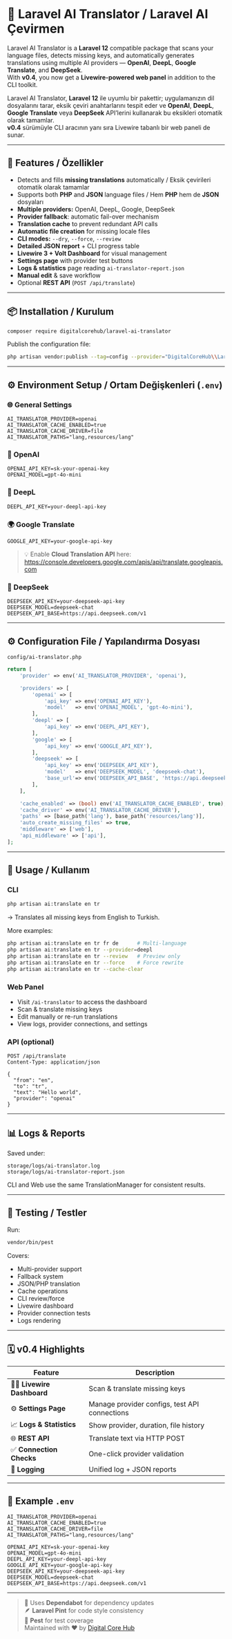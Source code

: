# 🧠 Laravel AI Translator / Laravel AI Çevirmen

Laravel AI Translator is a **Laravel 12** compatible package that scans your language files, detects missing keys, and automatically generates translations using multiple AI providers — **OpenAI**, **DeepL**, **Google Translate**, and **DeepSeek**.  
With **v0.4**, you now get a **Livewire-powered web panel** in addition to the CLI toolkit.

Laravel AI Translator, **Laravel 12** ile uyumlu bir pakettir; uygulamanızın dil dosyalarını tarar, eksik çeviri anahtarlarını tespit eder ve **OpenAI**, **DeepL**, **Google Translate** veya **DeepSeek** API’lerini kullanarak bu eksikleri otomatik olarak tamamlar.  
**v0.4** sürümüyle CLI aracının yanı sıra Livewire tabanlı bir web paneli de sunar.

---

## 🚀 Features / Özellikler

- Detects and fills **missing translations** automatically / Eksik çevirileri otomatik olarak tamamlar  
- Supports both **PHP** and **JSON** language files / Hem **PHP** hem de **JSON** dosyaları  
- **Multiple providers:** OpenAI, DeepL, Google, DeepSeek  
- **Provider fallback**: automatic fail-over mechanism  
- **Translation cache** to prevent redundant API calls  
- **Automatic file creation** for missing locale files  
- **CLI modes:** `--dry`, `--force`, `--review`  
- **Detailed JSON report** + CLI progress table  
- **Livewire 3 + Volt Dashboard** for visual management  
- **Settings page** with provider test buttons  
- **Logs & statistics** page reading `ai-translator-report.json`  
- **Manual edit** & save workflow  
- Optional **REST API** (`POST /api/translate`)  

---

## 📦 Installation / Kurulum

```bash
composer require digitalcorehub/laravel-ai-translator
```

Publish the configuration file:

```bash
php artisan vendor:publish --tag=config --provider="DigitalCoreHub\\LaravelAiTranslator\\AiTranslatorServiceProvider"
```

---

## ⚙️ Environment Setup / Ortam Değişkenleri (`.env`)

### 🌐 General Settings

```env
AI_TRANSLATOR_PROVIDER=openai
AI_TRANSLATOR_CACHE_ENABLED=true
AI_TRANSLATOR_CACHE_DRIVER=file
AI_TRANSLATOR_PATHS="lang,resources/lang"
```

### 🤖 OpenAI

```env
OPENAI_API_KEY=sk-your-openai-key
OPENAI_MODEL=gpt-4o-mini
```

### 🧠 DeepL

```env
DEEPL_API_KEY=your-deepl-api-key
```

### 🌍 Google Translate

```env
GOOGLE_API_KEY=your-google-api-key
```
> 💡 Enable **Cloud Translation API** here:  
> https://console.developers.google.com/apis/api/translate.googleapis.com

### 🐉 DeepSeek

```env
DEEPSEEK_API_KEY=your-deepseek-api-key
DEEPSEEK_MODEL=deepseek-chat
DEEPSEEK_API_BASE=https://api.deepseek.com/v1
```

---

## ⚙️ Configuration File / Yapılandırma Dosyası

`config/ai-translator.php`
```php
return [
    'provider' => env('AI_TRANSLATOR_PROVIDER', 'openai'),

    'providers' => [
        'openai' => [
            'api_key' => env('OPENAI_API_KEY'),
            'model'   => env('OPENAI_MODEL', 'gpt-4o-mini'),
        ],
        'deepl' => [
            'api_key' => env('DEEPL_API_KEY'),
        ],
        'google' => [
            'api_key' => env('GOOGLE_API_KEY'),
        ],
        'deepseek' => [
            'api_key' => env('DEEPSEEK_API_KEY'),
            'model'   => env('DEEPSEEK_MODEL', 'deepseek-chat'),
            'base_url'=> env('DEEPSEEK_API_BASE', 'https://api.deepseek.com/v1'),
        ],
    ],

    'cache_enabled' => (bool) env('AI_TRANSLATOR_CACHE_ENABLED', true),
    'cache_driver' => env('AI_TRANSLATOR_CACHE_DRIVER'),
    'paths' => [base_path('lang'), base_path('resources/lang')],
    'auto_create_missing_files' => true,
    'middleware' => ['web'],
    'api_middleware' => ['api'],
];
```

---

## 🧠 Usage / Kullanım

### CLI
```bash
php artisan ai:translate en tr
```
→ Translates all missing keys from English to Turkish.

More examples:
```bash
php artisan ai:translate en tr fr de      # Multi-language
php artisan ai:translate en tr --provider=deepl
php artisan ai:translate en tr --review   # Preview only
php artisan ai:translate en tr --force    # Force rewrite
php artisan ai:translate en tr --cache-clear
```

### Web Panel
- Visit `/ai-translator` to access the dashboard  
- Scan & translate missing keys  
- Edit manually or re-run translations  
- View logs, provider connections, and settings  

### API (optional)
```http
POST /api/translate
Content-Type: application/json

{
  "from": "en",
  "to": "tr",
  "text": "Hello world",
  "provider": "openai"
}
```

---

## 📊 Logs & Reports

Saved under:
```
storage/logs/ai-translator.log
storage/logs/ai-translator-report.json
```

CLI and Web use the same TranslationManager for consistent results.

---

## 🧪 Testing / Testler

Run:
```bash
vendor/bin/pest
```

Covers:
- Multi-provider support  
- Fallback system  
- JSON/PHP translation  
- Cache operations  
- CLI review/force  
- Livewire dashboard  
- Provider connection tests  
- Logs rendering  

---

## 🗓️ v0.4 Highlights

| Feature | Description |
|----------|--------------|
| 🧑‍💻 **Livewire Dashboard** | Scan & translate missing keys |
| ⚙️ **Settings Page** | Manage provider configs, test API connections |
| 📈 **Logs & Statistics** | Show provider, duration, file history |
| 🌐 **REST API** | Translate text via HTTP POST |
| ✅ **Connection Checks** | One-click provider validation |
| 🧾 **Logging** | Unified log + JSON reports |

---

## 💬 Example `.env`

```env
AI_TRANSLATOR_PROVIDER=openai
AI_TRANSLATOR_CACHE_ENABLED=true
AI_TRANSLATOR_CACHE_DRIVER=file
AI_TRANSLATOR_PATHS="lang,resources/lang"

OPENAI_API_KEY=sk-your-openai-key
OPENAI_MODEL=gpt-4o-mini
DEEPL_API_KEY=your-deepl-api-key
GOOGLE_API_KEY=your-google-api-key
DEEPSEEK_API_KEY=your-deepseek-api-key
DEEPSEEK_MODEL=deepseek-chat
DEEPSEEK_API_BASE=https://api.deepseek.com/v1
```

---

> 🧾 Uses **Dependabot** for dependency updates  
> 🪶 **Laravel Pint** for code style consistency  
> 🧪 **Pest** for test coverage  
> Maintained with ❤️ by [Digital Core Hub](https://github.com/digitalcorehub)
